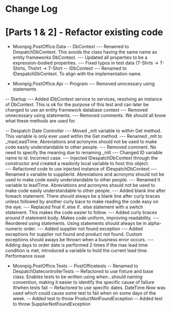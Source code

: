 # Change Log


# [Parts 1 & 2] - Refactor existing code
- Moonpig.PostOffice.Data
-- DbContext
--- Renamed to DespatchDbContext.  This avoids the class having the same name as entity frameworks DbContext.
--- Updated all properties to be a expression-bodied properties.
--- Fixed typos in test data (T-Shrts -> T-Shirts, Thshrt -> T-Shirt
-- IDbContext
--- Renamed to IDespatchDbContext.  To align with the implementation name.

- Moonpig.PostOffice.Api
-- Program
--- Removed unncessary using statements

-- Startup
--- Added IDbContext service to services, resolving an instance of DbContext.  This is ok for the purpose of this test and can later be changed to use an entity framework database context
--- Removed unnecessary using statements.
--- Removed comments.  We should all know what these methods are used for.

-- Despatch Date Controller
--- Moved _mlt variable to within Get method.  This variable is only ever used within the Get method.
--- Renamed _mlt to _maxLeadTime.  Abreviations and acronyms should not be used to make code easily understandable to other people.
--- Removed comment.  No need to specify the meaning due to renaming _mlt
--- Changed ID variable name to id.  Incorrect case.
--- Injected IDespatchDbContext through the constructor and created a readonly local variable to host this object.  
--- Refactored code to use injected instance of IDespatchDbContext
--- Renamed s variable to supplierId.  Abreviations and acronyms should not be used to make code easily understandable to other people.
--- Renamed lt variable to leadTime.  Abreviations and acronyms should not be used to make code easily understandable to other people.
--- Added blank line after foreach statement.  There should always be a blank line after curly braces unless followed by another curly bace to make reading the code easy on the eye.
--- Replaced final if..else if.. else statement with a switch statement.  This makes the code easier to follow.
--- Added curly braces around if statement body.  Makes code uniform, improving readability.
--- Reordered using statements.  Using statements should always be in alpha-numeric order.
--- Added supplier not found exception
--- Added exceptions for supplier not found and product not found.  Custom exceptions should aways be thrown when a business error occurs.
--- Adding days to order date is performed 2 times if the max lead time condition is met, introduced a variable to hold the current lead time.  Performance issue

- Moonpig.PostOffice.Tests
-- PostOfficetests
-- Renamed to DespatchDatecontrollerTests
-- Refactored to use fixture and base class.  Enables tests to be written using when...should naming convention, making it easier to identify the specific cause of failure if/when tests fail
-- Refactored to use specific dates. DateTime.Now was used which could cause some test to fail when on some days of the week.
-- Added test to throw ProductNotFoundException
-- Added test to throw SupplierNotFoundException

